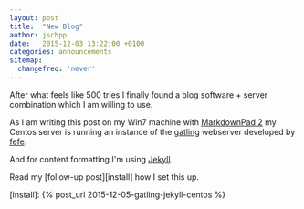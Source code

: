 ```yaml
---
layout: post
title:  "New Blog"
author: jschpp
date:   2015-12-03 13:22:00 +0100
categories: announcements
sitemap:
  changefreq: 'never'
---
```


After what feels like 500 tries I finally found a blog software + server combination which I am willing to use.

As I am writing this post on my Win7 machine with [MarkdownPad 2][markdownpad2] my Centos server is running an instance of the [gatling][gatling] webserver developed by [fefe][fefe].

And for content formatting I'm using [Jekyll][jekyll].

Read my [follow-up post][install] how I set this up.

[markdownpad2]:https://markdownpad.com/
[fefe]: https://www.fefe.de/
[gatling]: https://www.fefe.de/gatling/
[jekyll]: https://jekyllrb.com/
[install]: {% post_url 2015-12-05-gatling-jekyll-centos %}
